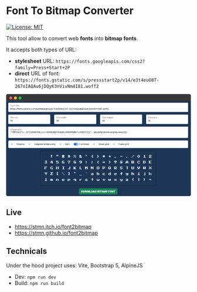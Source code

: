 # Font To Bitmap Converter

[![License: MIT](https://img.shields.io/badge/License-MIT-blue.png)](https://opensource.org/licenses/MIT)

This tool allow to convert web **fonts** into **bitmap fonts**.

It accepts both types of URL:

- **stylesheet** URL: `https://fonts.googleapis.com/css2?family=Press+Start+2P`
- **direct** URL of font: `https://fonts.gstatic.com/s/pressstart2p/v14/e3t4euO8T-267oIAQAu6jDQyK3nVivNm4I81.woff2`


![screenshot.png](screenshot.png)

## Live

- https://stmn.itch.io/font2bitmap
- https://stmn.github.io/font2bitmap

## Technicals

Under the hood project uses: Vite, Bootstrap 5, AlpineJS 

- Dev: `npm run dev`
- Build: `npm run build`






